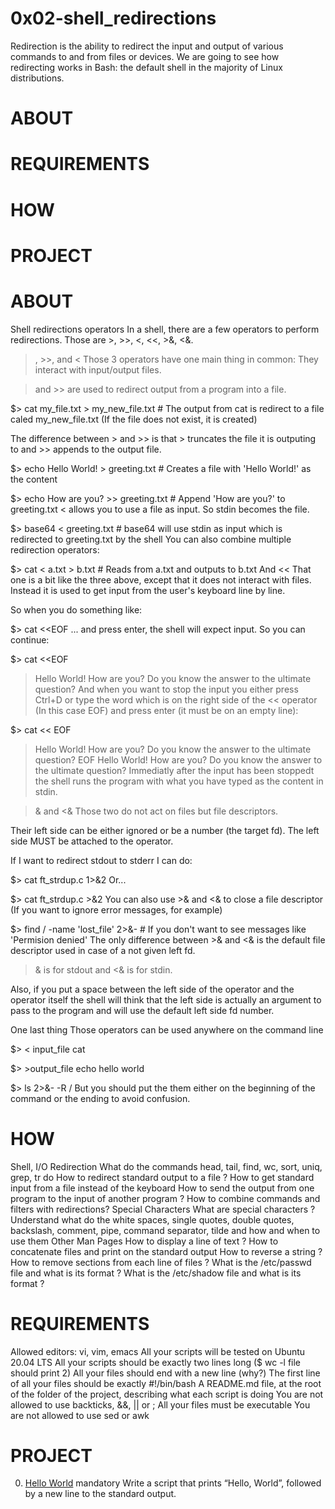 
# 0x02-shell_redirections


Redirection is the ability to redirect the input and output of various commands to and from files or devices. We are going to see how redirecting works in Bash: the default shell in the majority of Linux distributions.

# ABOUT
# REQUIREMENTS
# HOW 
# PROJECT 


# ABOUT 

Shell redirections operators
In a shell, there are a few operators to perform redirections. Those are >, >>, <, <<, >&, <&.

>, >>, and <
Those 3 operators have one main thing in common: They interact with input/output files.

> and >> are used to redirect output from a program into a file.

$> cat my_file.txt > my_new_file.txt # The output from cat is redirect to a file caled my_new_file.txt
(If the file does not exist, it is created)

The difference between > and >> is that > truncates the file it is outputing to and >> appends to the output file.

$> echo Hello World! > greeting.txt # Creates a file with 'Hello World!' as the content

$> echo How are you? >> greeting.txt # Append 'How are you?' to greeting.txt
< allows you to use a file as input. So stdin becomes the file.

$> base64 < greeting.txt # base64 will use stdin as input which is redirected to greeting.txt by the shell
You can also combine multiple redirection operators:

$> cat < a.txt > b.txt # Reads from a.txt and outputs to b.txt
And <<
That one is a bit like the three above, except that it does not interact with files. Instead it is used to get input from the user's keyboard line by line.

So when you do something like:

$> cat <<EOF
... and press enter, the shell will expect input.
So you can continue:

$> cat <<EOF
> Hello World!
> How are you?
> Do you know the answer to the ultimate question?
And when you want to stop the input you either press Ctrl+D or type the word which is on the right side of the << operator (In this case EOF) and press enter (it must be on an empty line):

$> cat << EOF
> Hello World!
> How are you?
> Do you know the answer to the ultimate question?
> EOF
Hello World!
How are you?
Do you know the answer to the ultimate question?
Immediatly after the input has been stoppedt the shell runs the program with what you have typed as the content in stdin.

>& and <&
Those two do not act on files but file descriptors.

Their left side can be either ignored or be a number (the target fd).
The left side MUST be attached to the operator.

If I want to redirect stdout to stderr I can do:

$> cat ft_strdup.c 1>&2
Or...

$> cat ft_strdup.c >&2
You can also use >& and <& to close a file descriptor (If you want to ignore error messages, for example)

$> find / -name 'lost_file' 2>&- # If you don't want to see messages like 'Permision denied'
The only difference between >& and <& is the default file descriptor used in case of a not given left fd.
>& is for stdout and <& is for stdin.

Also, if you put a space between the left side of the operator and the operator itself the shell will think that the left side is actually an argument to pass to the program and will use the default left side fd number.

One last thing
Those operators can be used anywhere on the command line

$> < input_file cat

$> >output_file echo hello world

$> ls 2>&- -R /
But you should put the them either on the beginning of the command or the ending to avoid confusion.

# HOW 

Shell, I/O Redirection
What do the commands head, tail, find, wc, sort, uniq, grep, tr do
How to redirect standard output to a file ?
How to get standard input from a file instead of the keyboard
How to send the output from one program to the input of another program ?
How to combine commands and filters with redirections?
Special Characters
What are special characters ?
Understand what do the white spaces, single quotes, double quotes, backslash, comment, pipe, command separator, tilde and how and when to use them
Other Man Pages
How to display a line of text ?
How to concatenate files and print on the standard output
How to reverse a string ?
How to remove sections from each line of files ?
What is the /etc/passwd file and what is its format ?
What is the /etc/shadow file and what is its format ?

# REQUIREMENTS  


Allowed editors: vi, vim, emacs
All your scripts will be tested on Ubuntu 20.04 LTS
All your scripts should be exactly two lines long ($ wc -l file should print 2)
All your files should end with a new line (why?)
The first line of all your files should be exactly #!/bin/bash
A README.md file, at the root of the folder of the project, describing what each script is doing
You are not allowed to use backticks, &&, || or ;
All your files must be executable
You are not allowed to use sed or awk

# PROJECT 

0. [Hello World](https://github.com/Jadvdm/alx-system_engineering-devops/blob/master/0x02-shell_redirections/0-hello_world)
mandatory
Write a script that prints “Hello, World”, followed by a new line to the standard output.
